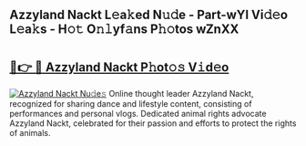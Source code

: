 ## Azzyland Nackt L𝚎a𝚔ed N𝚞𝚍e - Part-wYl Vi𝚍𝚎o L𝚎a𝚔s - H𝚘𝚝 O𝚗𝚕yf𝚊ns P𝚑𝚘tos wZnXX

# <h2><a href="http://kf5oex.oniu.top/?m=Azzyland+Nackt">🔗👉 🔴 Azzyland Nackt P𝚑ot𝚘𝚜 V𝚒d𝚎o</a></h2>

[![Azzyland Nackt Nu𝚍e𝚜](https://i.imgur.com/0qMVB7G.gif)](http://kf5oex.oniu.top/?m=Azzyland+Nackt)
Online thought leader Azzyland Nackt, recognized for sharing dance and lifestyle content, consisting of performances and personal vlogs. Dedicated animal rights advocate Azzyland Nackt, celebrated for their passion and efforts to protect the rights of animals.  
